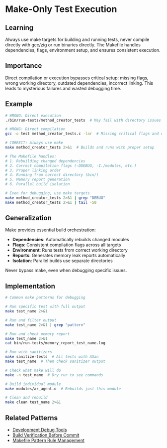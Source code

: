 # Make-Only Test Execution

## Learning
Always use make targets for building and running tests, never compile directly with gcc/zig or run binaries directly. The Makefile handles dependencies, flags, environment setup, and ensures consistent execution.

## Importance
Direct compilation or execution bypasses critical setup: missing flags, wrong working directory, outdated dependencies, incorrect linking. This leads to mysterious failures and wasted debugging time.

## Example
```bash
# WRONG: Direct execution
./bin/run-tests/method_creator_tests  # May fail with directory issues

# WRONG: Direct compilation  
gcc -o test method_creator_tests.c -lar  # Missing critical flags and dependencies

# CORRECT: Always use make
make method_creator_tests 2>&1  # Builds and runs with proper setup

# The Makefile handles:
# 1. Rebuilding changed dependencies
# 2. Correct compilation flags (-DDEBUG, -I./modules, etc.)
# 3. Proper linking order
# 4. Running from correct directory (bin/)
# 5. Memory report generation
# 6. Parallel build isolation

# Even for debugging, use make targets
make method_creator_tests 2>&1 | grep "DEBUG"
make method_creator_tests 2>&1 | tail -50
```

## Generalization
Make provides essential build orchestration:
- **Dependencies**: Automatically rebuilds changed modules
- **Flags**: Consistent compilation flags across all targets
- **Environment**: Runs tests from correct working directory
- **Reports**: Generates memory leak reports automatically
- **Isolation**: Parallel builds use separate directories

Never bypass make, even when debugging specific issues.

## Implementation
```bash
# Common make patterns for debugging

# Run specific test with full output
make test_name 2>&1

# Run and filter output
make test_name 2>&1 | grep "pattern"

# Run and check memory report
make test_name 2>&1
cat bin/run-tests/memory_report_test_name.log

# Run with sanitizers
make sanitize-tests  # All tests with ASan
make test_name  # Then check sanitizer output

# Check what make will do
make -n test_name  # Dry run to see commands

# Build individual module
make modules/ar_agent.o  # Rebuilds just this module

# Clean and rebuild
make clean test_name 2>&1
```

## Related Patterns
- [Development Debug Tools](development-debug-tools.md)
- [Build Verification Before Commit](build-verification-before-commit.md)
- [Makefile Pattern Rule Management](makefile-pattern-rule-management.md)